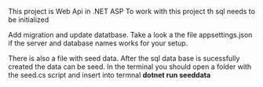 This project is Web Api in .NET ASP
To work with this project th sql needs to be initialized

Add migration and update datatbase. Take a look a the file appsettings.json if the server and database names works for your setup.

There is also a file with seed data. After the sql data base is sucessfully created the data can be seed.
In the terminal you should open a folder with the seed.cs script and insert into termnal **dotnet run seeddata**
